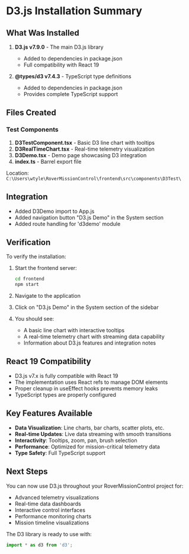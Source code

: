# D3.js Installation Summary

## What Was Installed

1. **D3.js v7.9.0** - The main D3.js library
   - Added to dependencies in package.json
   - Full compatibility with React 19

2. **@types/d3 v7.4.3** - TypeScript type definitions
   - Added to dependencies in package.json
   - Provides complete TypeScript support

## Files Created

### Test Components
1. **D3TestComponent.tsx** - Basic D3 line chart with tooltips
2. **D3RealTimeChart.tsx** - Real-time telemetry visualization
3. **D3Demo.tsx** - Demo page showcasing D3 integration
4. **index.ts** - Barrel export file

Location: `C:\Users\wtyle\RoverMissionControl\frontend\src\components\D3Test\`

## Integration

- Added D3Demo import to App.js
- Added navigation button "D3.js Demo" in the System section
- Added route handling for 'd3demo' module

## Verification

To verify the installation:

1. Start the frontend server:
   ```bash
   cd frontend
   npm start
   ```

2. Navigate to the application
3. Click on "D3.js Demo" in the System section of the sidebar
4. You should see:
   - A basic line chart with interactive tooltips
   - A real-time telemetry chart with streaming data capability
   - Information about D3.js features and integration notes

## React 19 Compatibility

- D3.js v7.x is fully compatible with React 19
- The implementation uses React refs to manage DOM elements
- Proper cleanup in useEffect hooks prevents memory leaks
- TypeScript types are properly configured

## Key Features Available

- **Data Visualization**: Line charts, bar charts, scatter plots, etc.
- **Real-time Updates**: Live data streaming with smooth transitions
- **Interactivity**: Tooltips, zoom, pan, brush selection
- **Performance**: Optimized for mission-critical telemetry data
- **Type Safety**: Full TypeScript support

## Next Steps

You can now use D3.js throughout your RoverMissionControl project for:
- Advanced telemetry visualizations
- Real-time data dashboards
- Interactive control interfaces
- Performance monitoring charts
- Mission timeline visualizations

The D3 library is ready to use with:
```typescript
import * as d3 from 'd3';
```